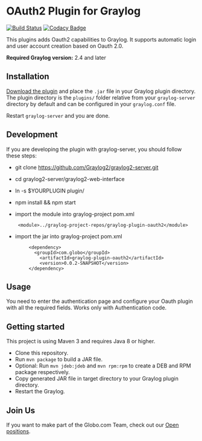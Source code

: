 # OAuth2 Plugin for Graylog

[![Build Status](https://travis-ci.org/globocom/graylog-plugin-oauth2.svg?branch=master)](https://travis-ci.org/globocom/graylog-plugin-oauth2) [![Codacy Badge](https://api.codacy.com/project/badge/Grade/cb9d46aefdbb40a7a026b9156ab8db21)](https://www.codacy.com/app/igorcavalcante/graylog-plugin-oauth2?utm_source=github.com&amp;utm_medium=referral&amp;utm_content=globocom/graylog-plugin-oauth2&amp;utm_campaign=Badge_Grade)

This plugins adds Oauth2 capabilities to Graylog. It supports automatic login and user account creation based on Oauth 2.0.

**Required Graylog version:** 2.4 and later

## Installation

[Download the plugin](https://github.com/globocom/graylog-plugin-oauth2/releases)
and place the `.jar` file in your Graylog plugin directory. The plugin directory
is the `plugins/` folder relative from your `graylog-server` directory by default
and can be configured in your `graylog.conf` file.

Restart `graylog-server` and you are done.

## Development

If you are developing the plugin with graylog-server, you should follow these steps:

* git clone https://github.com/Graylog2/graylog2-server.git
* cd graylog2-server/graylog2-web-interface
* ln -s $YOURPLUGIN plugin/
* npm install && npm start


* import the module into graylog-project pom.xml

       <module>../graylog-project-repos/graylog-plugin-oauth2</module>

* import the jar into graylog-project pom.xml

           <dependency>
             <groupId>com.globo</groupId>
               <artifactId>graylog-plugin-oauth2</artifactId>
               <version>0.0.2-SNAPSHOT</version>
           </dependency>

## Usage

You need to enter the authentication page and configure your Oauth plugin with all the required fields.
Works only with Authentication code.

## Getting started

This project is using Maven 3 and requires Java 8 or higher.

* Clone this repository.
* Run `mvn package` to build a JAR file.
* Optional: Run `mvn jdeb:jdeb` and `mvn rpm:rpm` to create a DEB and RPM package respectively.
* Copy generated JAR file in target directory to your Graylog plugin directory.
* Restart the Graylog.

## Join Us

If you want to make part of the Globo.com Team, check out our [Open positions](https://talentos.globo.com/#/oportunidades).
